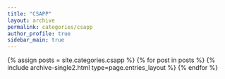 ```yaml
---
title: "CSAPP"
layout: archive
permalink: categories/csapp
author_profile: true
sidebar_main: true
---
```



{% assign posts = site.categories.csapp %}
{% for post in posts %} {% include archive-single2.html type=page.entries_layout %} {% endfor %}